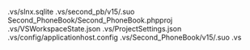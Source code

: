 .vs/slnx.sqlite
.vs/second_pb/v15/.suo
Second_PhoneBook/Second_PhoneBook.phpproj
.vs/VSWorkspaceState.json
.vs/ProjectSettings.json
.vs/config/applicationhost.config
.vs/Second_PhoneBook/v15/.suo
.vs